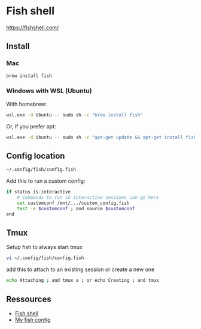 # Fish shell

https://fishshell.com/

## Install 

### Mac

```sh
brew install fish
```

### Windows with WSL (Ubuntu)

With homebrew:

```sh
wsl.exe -d Ubuntu -- sudo sh -c "brew install fish"
```

Or, if you prefer apt:

```sh
wsl.exe -d Ubuntu -- sudo sh -c "apt-get update && apt-get install fish"
```

## Config location

```sh
~/.config/fish/config.fish
```


Add this to run a custom config:
```sh
if status is-interactive
    # Commands to run in interactive sessions can go here
    set customconf /mnt/.../custom_config.fish
    test -e $customconf ; and source $customconf
end
```

## Tmux

Setup fish to always start tmux
  
```sh
vi ~/.config/fish/config.fish
```

add this to attach to an existing session or create a new one

```sh
echo Attaching ; and tmux a ; or echo Creating ; and tmux
```

## Ressources

- [Fish shell](https://fishshell.com/)
- [My fish config](../assets/fish/custom_config.fish)
